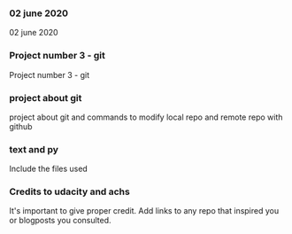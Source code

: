 ### 02 june 2020
02 june 2020

### Project number 3 - git
Project number 3 - git

### project about git 
project about git and commands to modify local repo and remote repo with github

### text and py
Include the files used

### Credits to udacity and achs
It's important to give proper credit. Add links to any repo that inspired you or blogposts you consulted.

